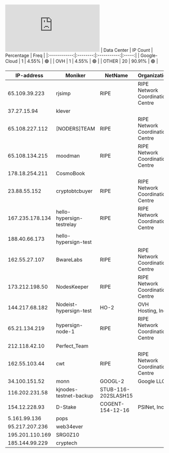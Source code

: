 ![Diagramm](https://github.com/obajay/StateSync-snapshots/blob/main/Projects/Hypersign/1/README.md)
| Data Center | IP Count | Percentage | Freq |
|:------------:|:--------:|:-----------:|:-----:|
| Google-Cloud | 1 | 4.55% | 🟢 |
| OVH | 1 | 4.55% | 🟢 |
| OTHER | 20 | 90.91% | 🟢 |

<!-- START_TABLE -->
| IP-address | Moniker | NetName | Organization |
|-------------|-------------|-------------|-------------|
| 65.109.39.223 | rjsimp | RIPE | RIPE Network Coordination Centre |
| 37.27.15.94 | klever |  |  |
| 65.108.227.112 | [NODERS]TEAM | RIPE | RIPE Network Coordination Centre |
| 65.108.134.215 | moodman | RIPE | RIPE Network Coordination Centre |
| 178.18.254.211 | CosmoBook |  |  |
| 23.88.55.152 | cryptobtcbuyer | RIPE | RIPE Network Coordination Centre |
| 167.235.178.134 | hello-hypersign-testrelay | RIPE | RIPE Network Coordination Centre |
| 188.40.66.173 | hello-hypersign-test |  |  |
| 162.55.27.107 | BwareLabs | RIPE | RIPE Network Coordination Centre |
| 173.212.198.50 | NodesKeeper | RIPE | RIPE Network Coordination Centre |
| 144.217.68.182 | Nodeist-hypersign-test | HO-2 | OVH Hosting, Inc. |
| 65.21.134.219 | hypersign-node-1 | RIPE | RIPE Network Coordination Centre |
| 212.118.42.10 | Perfect_Team |  |  |
| 162.55.103.44 | cwt | RIPE | RIPE Network Coordination Centre |
| 34.100.151.52 | monn | GOOGL-2 | Google LLC |
| 116.202.231.58 | kjnodes-testnet-backup | STUB-116-202SLASH15 |  |
| 154.12.228.93 | D-Stake | COGENT-154-12-16 | PSINet, Inc. |
| 5.161.99.136 | pops |  |  |
| 95.217.207.236 | web34ever |  |  |
| 195.201.110.169 | SRG0Z10 |  |  |
| 185.144.99.229 | cryptech |  |  |

<!-- END_TABLE -->